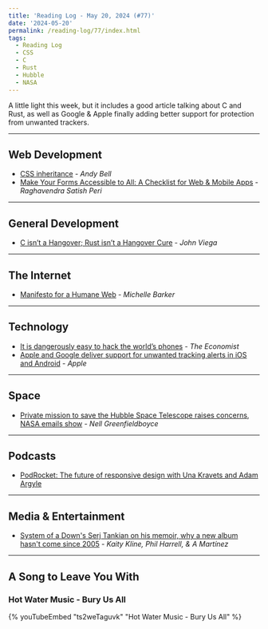```yaml
---
title: 'Reading Log - May 20, 2024 (#77)'
date: '2024-05-20'
permalink: /reading-log/77/index.html
tags:
  - Reading Log
  - CSS
  - C
  - Rust
  - Hubble
  - NASA
---
```


A little light this week, but it includes a good article talking about C and Rust, as well as Google & Apple finally adding better support for protection from unwanted trackers.
<!-- excerpt -->

---

## Web Development

- [CSS inheritance](https://piccalil.li/blog/css-inheritance/) - *Andy Bell*
- [Make Your Forms Accessible to All: A Checklist for Web & Mobile Apps](https://www.digitala11y.com/make-your-forms-accessible-to-all-a-checklist-for-web-mobile-apps/) - *Raghavendra Satish Peri*

---

## General Development

- [C isn’t a Hangover; Rust isn’t a Hangover Cure](https://medium.com/@john_25313/c-isnt-a-hangover-rust-isn-t-a-hangover-cure-580c9b35b5ce) - *John Viega*

---

## The Internet

- [Manifesto for a Humane Web](https://humanewebmanifesto.com/) - *Michelle Barker*

---

## Technology

- [It is dangerously easy to hack the world’s phones](https://www.economist.com/science-and-technology/2024/05/17/it-is-dangerously-easy-to-hack-the-worlds-phones) - *The Economist*
- [Apple and Google deliver support for unwanted tracking alerts in iOS and Android](https://www.apple.com/ca/newsroom/2024/05/apple-and-google-deliver-support-for-unwanted-tracking-alerts-in-ios-and-android/) - *Apple*

---

## Space

- [Private mission to save the Hubble Space Telescope raises concerns, NASA emails show](https://www.npr.org/2024/05/16/1250250249/spacex-repair-hubble-space-telescope-nasa-foia) - *Nell Greenfieldboyce*

---

## Podcasts

- [PodRocket: The future of responsive design with Una Kravets and Adam Argyle](https://podrocket.logrocket.com/future-of-responsive-design)

---

## Media & Entertainment

- [System of a Down's Serj Tankian on his memoir, why a new album hasn't come since 2005](https://www.npr.org/2024/05/14/1250973443/system-of-a-downs-serj-tankian-on-his-memoir-why-a-new-album-hasnt-come-since-20) - *Kaity Kline, Phil Harrell, & A Martínez*

---

## A Song to Leave You With

### Hot Water Music - Bury Us All

{% youTubeEmbed "ts2weTaguvk" "Hot Water Music - Bury Us All" %}

